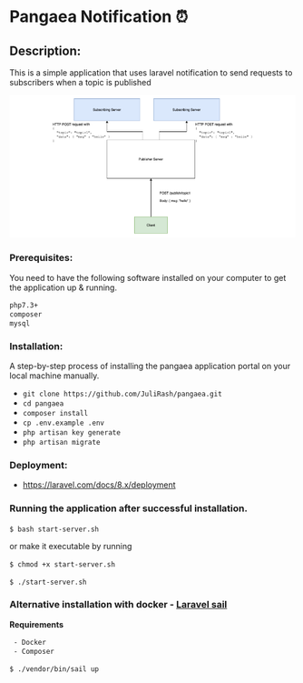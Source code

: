 # Pangaea Notification :alarm_clock:

## Description:
This is a simple application that uses laravel notification to send requests to subscribers when a topic is published

![image](pangaea.png)

### Prerequisites:
You need to have the following software installed on your computer to get the application up & running.

```
php7.3+
composer
mysql
```
### Installation:
A step-by-step process of installing the pangaea application portal on your local machine manually.

* `git clone https://github.com/JuliRash/pangaea.git`
* `cd pangaea`
* `composer install`
* `cp .env.example .env`
* `php artisan key generate`
* `php artisan migrate`

### Deployment:
* https://laravel.com/docs/8.x/deployment

### Running the application after successful installation.

```$ bash start-server.sh```

or make it executable by running

```$ chmod +x start-server.sh```

```$ ./start-server.sh```

### Alternative installation with docker - [Laravel sail](https://laravel.com/docs/8.x/sail)
**Requirements**
```
 - Docker
 - Composer

```
```$ ./vendor/bin/sail up```

